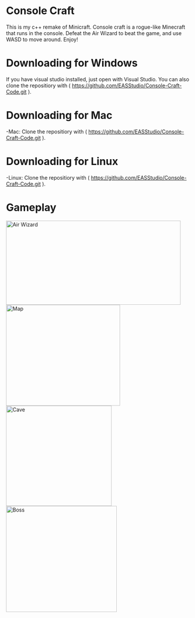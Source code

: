 # Console Craft
This is my c++ remake of Minicraft. Console craft is a rogue-like Minecraft that runs in the console. Defeat the Air Wizard to beat the game, and use WASD to move around. Enjoy!

# Downloading for Windows
If you have visual studio installed, just open with Visual Studio. You can also clone the repositiory with ( https://github.com/EASStudio/Console-Craft-Code.git ). 

# Downloading for Mac
 -Mac: Clone the repositiory with ( https://github.com/EASStudio/Console-Craft-Code.git ).

# Downloading for Linux
 -Linux: Clone the repositiory with ( https://github.com/EASStudio/Console-Craft-Code.git ).
 
# Gameplay
<img width="478" height="230" alt="Air Wizard" src="https://github.com/user-attachments/assets/a9caa7a0-d89c-4758-b440-144ed914d36d" />
<img width="312" height="276" alt="Map" src="https://github.com/user-attachments/assets/1dd5cffc-95ed-408a-a59e-7e5c3bebb99b" />
<img width="289" height="274" alt="Cave" src="https://github.com/user-attachments/assets/26ca608b-f2d8-4491-8a06-7684cd77554b" />
<img width="303" height="290" alt="Boss" src="https://github.com/user-attachments/assets/5dcc0970-72fe-4be7-bc1d-0af19ebdd3e6" />
